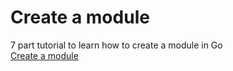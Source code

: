 # Create a module
7 part tutorial to learn how to create a module in Go  
[Create a module](https://go.dev/doc/tutorial/create-module)